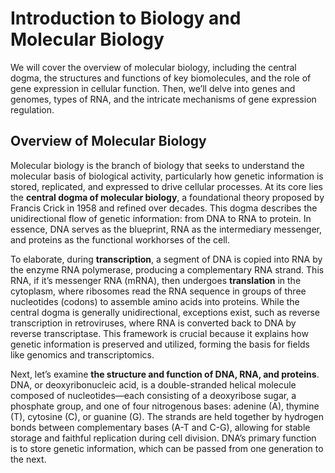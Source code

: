 # Introduction to Biology and Molecular Biology

We will cover the overview of molecular biology, including the central
dogma, the structures and functions of key biomolecules, and the role of
gene expression in cellular function. Then, we’ll delve into genes and
genomes, types of RNA, and the intricate mechanisms of gene expression
regulation.

## Overview of Molecular Biology

Molecular biology is the branch of biology that seeks to understand the
molecular basis of biological activity, particularly how genetic
information is stored, replicated, and expressed to drive cellular
processes. At its core lies the **central dogma of molecular biology**,
a foundational theory proposed by Francis Crick in 1958 and refined over
decades. This dogma describes the unidirectional flow of genetic
information: from DNA to RNA to protein. In essence, DNA serves as the
blueprint, RNA as the intermediary messenger, and proteins as the
functional workhorses of the cell.

To elaborate, during **transcription**, a segment of DNA is copied into
RNA by the enzyme RNA polymerase, producing a complementary RNA strand.
This RNA, if it’s messenger RNA (mRNA), then undergoes **translation**
in the cytoplasm, where ribosomes read the RNA sequence in groups of
three nucleotides (codons) to assemble amino acids into proteins. While
the central dogma is generally unidirectional, exceptions exist, such as
reverse transcription in retroviruses, where RNA is converted back to
DNA by reverse transcriptase. This framework is crucial because it
explains how genetic information is preserved and utilized, forming the
basis for fields like genomics and transcriptomics.

Next, let’s examine **the structure and function of DNA, RNA, and
proteins**. DNA, or deoxyribonucleic acid, is a double-stranded helical
molecule composed of nucleotides—each consisting of a deoxyribose sugar,
a phosphate group, and one of four nitrogenous bases: adenine (A),
thymine (T), cytosine (C), or guanine (G). The strands are held together
by hydrogen bonds between complementary bases (A-T and C-G), allowing
for stable storage and faithful replication during cell division. DNA’s
primary function is to store genetic information, which can be passed
from one generation to the next.

